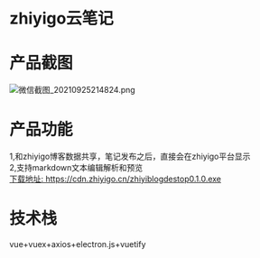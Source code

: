 # zhiyigo云笔记
# 产品截图
![微信截图_20210925214824.png](http://cdn.zhiyigo.cn/fe9953c18ccf48e39f3036959025c3c3微信截图_20210925214824.png)

# 产品功能
1,和zhiyigo博客数据共享，笔记发布之后，直接会在zhiyigo平台显示</br>
2,支持markdown文本编辑解析和预览</br>
<a href="https://cdn.zhiyigo.cn/zhiyiblogdestop0.1.0.exe">下载地址: https://cdn.zhiyigo.cn/zhiyiblogdestop0.1.0.exe </a>

# 技术栈
vue+vuex+axios+electron.js+vuetify

